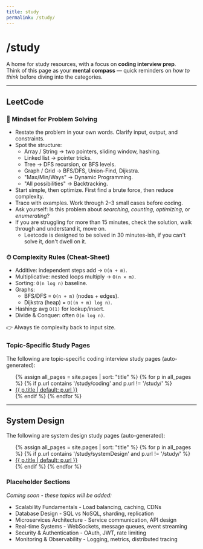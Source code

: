 ```yaml
---
title: study
permalink: /study/
---
```


# /study

A home for study resources, with a focus on **coding interview prep**.  
Think of this page as your **mental compass** — quick reminders on *how to think* before diving into the categories.

---

## LeetCode

### 🧭 Mindset for Problem Solving
- Restate the problem in your own words. Clarify input, output, and constraints.  
- Spot the structure:  
  - Array / String → two pointers, sliding window, hashing.  
  - Linked list → pointer tricks.  
  - Tree → DFS recursion, or BFS levels.  
  - Graph / Grid → BFS/DFS, Union-Find, Dijkstra.  
  - "Max/Min/Ways" → Dynamic Programming.  
  - "All possibilities" → Backtracking.  
- Start simple, then optimize. First find a brute force, then reduce complexity.  
- Trace with examples. Work through 2–3 small cases before coding.  
- Ask yourself: Is this problem about *searching*, *counting*, *optimizing*, or *enumerating*?
- If you are struggling for more than 15 minutes, check the solution, walk through and understand it, move on.
  - Leetcode is designed to be solved in 30 minutes-ish, if you can't solve it, don't dwell on it.

### ⏱ Complexity Rules (Cheat-Sheet)
- Additive: independent steps add → `O(n + m)`.  
- Multiplicative: nested loops multiply → `O(n × m)`.  
- Sorting: `O(n log n)` baseline.  
- Graphs:  
  - BFS/DFS = `O(n + m)` (nodes + edges).  
  - Dijkstra (heap) = `O((n + m) log n)`.  
- Hashing: avg `O(1)` for lookup/insert.  
- Divide & Conquer: often `O(n log n)`.  

👉 Always tie complexity back to input size.

### Topic-Specific Study Pages
The following are topic-specific coding interview study pages (auto-generated):

<ul>
{% assign all_pages = site.pages | sort: "title" %}
{% for p in all_pages %}
  {% if p.url contains '/study/coding' and p.url != '/study/' %}
    <li><a href="{{ p.url | relative_url }}">{{ p.title | default: p.url }}</a></li>
  {% endif %}
{% endfor %}
</ul>

---

## System Design
The following are system design study pages (auto-generated):

<ul>
{% assign all_pages = site.pages | sort: "title" %}
{% for p in all_pages %}
  {% if p.url contains '/study/systemDesign' and p.url != '/study/' %}
    <li><a href="{{ p.url | relative_url }}">{{ p.title | default: p.url }}</a></li>
  {% endif %}
{% endfor %}
</ul>

### Placeholder Sections
*Coming soon - these topics will be added:*

- Scalability Fundamentals - Load balancing, caching, CDNs
- Database Design - SQL vs NoSQL, sharding, replication
- Microservices Architecture - Service communication, API design
- Real-time Systems - WebSockets, message queues, event streaming
- Security & Authentication - OAuth, JWT, rate limiting
- Monitoring & Observability - Logging, metrics, distributed tracing
